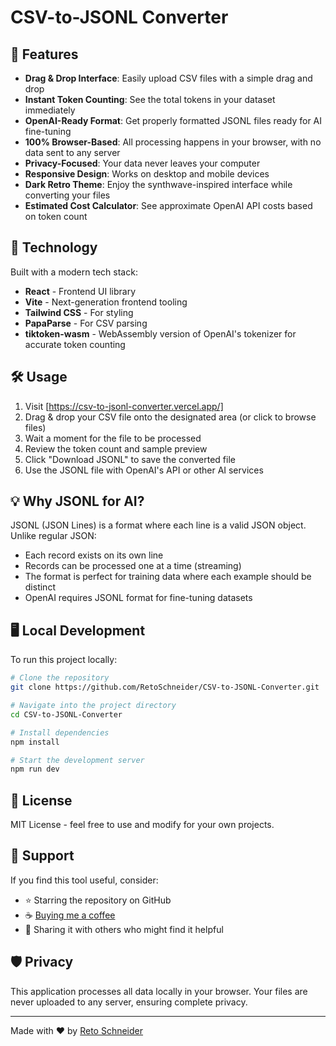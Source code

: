 # CSV-to-JSONL Converter

## 🚀 Features

- **Drag & Drop Interface**: Easily upload CSV files with a simple drag and drop
- **Instant Token Counting**: See the total tokens in your dataset immediately
- **OpenAI-Ready Format**: Get properly formatted JSONL files ready for AI fine-tuning
- **100% Browser-Based**: All processing happens in your browser, with no data sent to any server
- **Privacy-Focused**: Your data never leaves your computer
- **Responsive Design**: Works on desktop and mobile devices
- **Dark Retro Theme**: Enjoy the synthwave-inspired interface while converting your files
- **Estimated Cost Calculator**: See approximate OpenAI API costs based on token count

## 🔧 Technology

Built with a modern tech stack:

- **React** - Frontend UI library
- **Vite** - Next-generation frontend tooling
- **Tailwind CSS** - For styling
- **PapaParse** - For CSV parsing
- **tiktoken-wasm** - WebAssembly version of OpenAI's tokenizer for accurate token counting

## 🛠️ Usage

1. Visit [https://csv-to-jsonl-converter.vercel.app/]
2. Drag & drop your CSV file onto the designated area (or click to browse files)
3. Wait a moment for the file to be processed
4. Review the token count and sample preview
5. Click "Download JSONL" to save the converted file
6. Use the JSONL file with OpenAI's API or other AI services

## 💡 Why JSONL for AI?

JSONL (JSON Lines) is a format where each line is a valid JSON object. Unlike regular JSON:

- Each record exists on its own line
- Records can be processed one at a time (streaming)
- The format is perfect for training data where each example should be distinct
- OpenAI requires JSONL format for fine-tuning datasets

## 🖥️ Local Development

To run this project locally:

```bash
# Clone the repository
git clone https://github.com/RetoSchneider/CSV-to-JSONL-Converter.git

# Navigate into the project directory
cd CSV-to-JSONL-Converter

# Install dependencies
npm install

# Start the development server
npm run dev
```

## 📄 License

MIT License - feel free to use and modify for your own projects.

## 🙏 Support

If you find this tool useful, consider:

- ⭐ Starring the repository on GitHub
- ☕ [Buying me a coffee](https://www.buymeacoffee.com/thyson)
- 💌 Sharing it with others who might find it helpful

## 🛡️ Privacy

This application processes all data locally in your browser. Your files are never uploaded to any server, ensuring complete privacy.

---

Made with ❤️ by [Reto Schneider](https://github.com/RetoSchneider)
